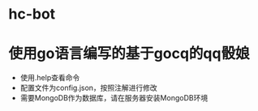 # hc-bot
# 使用go语言编写的基于gocq的qq骰娘
* 使用.help查看命令
* 配置文件为config.json，按照注解进行修改
* 需要MongoDB作为数据库，请在服务器安装MongoDB环境
